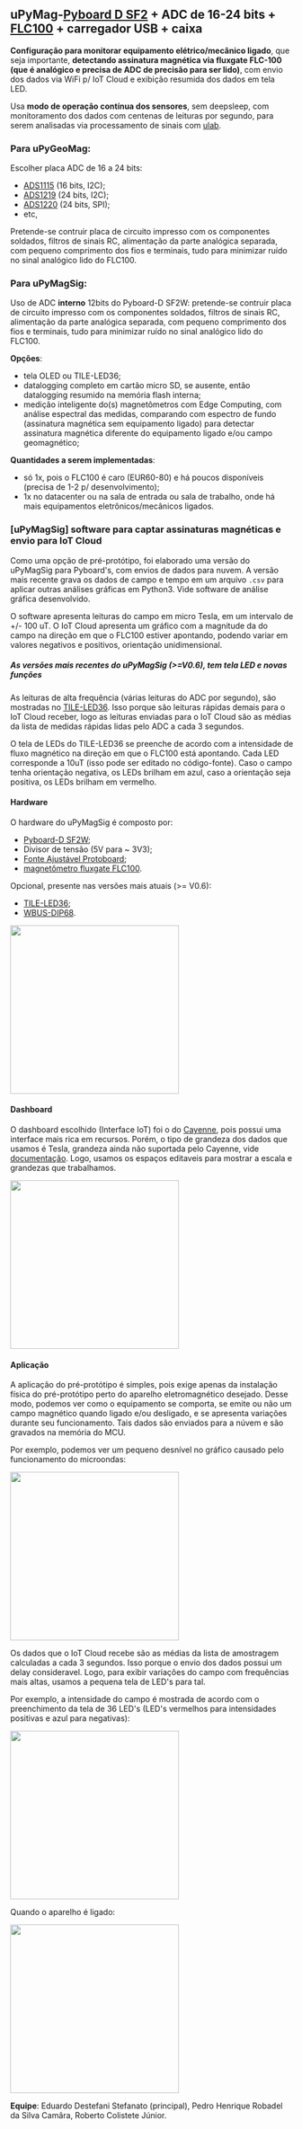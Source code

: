 ## uPyMag-[Pyboard D SF2](https://store.micropython.org/product/PYBD-SF2-W4F2) + ADC de 16-24 bits + [FLC100](https://stefan-mayer.com/en/products/magnetometers-and-sensors/magnetic-field-sensor-flc-100.html) + carregador USB + caixa

**Configuração para monitorar equipamento elétrico/mecânico ligado**, que seja importante, **detectando assinatura magnética via fluxgate FLC-100 (que é analógico e precisa de ADC de precisão para ser lido)**, com envio dos dados via WiFi p/ IoT Cloud e exibição resumida dos dados em tela LED.

Usa **modo de operação contínua dos sensores**, sem deepsleep, com monitoramento dos dados com centenas de leituras por segundo, para serem analisadas via processamento de sinais com [ulab](https://github.com/v923z/micropython-ulab#ulab).

### Para uPyGeoMag:
Escolher placa ADC de 16 a 24 bits:

- [ADS1115](https://www.ti.com/product/ADS1115) (16 bits, I2C);
- [ADS1219](https://www.ti.com/product/ADS1219) (24 bits, I2C);
- [ADS1220](https://www.ti.com/product/ADS1220) (24 bits, SPI);
- etc,

Pretende-se contruir placa de circuito impresso com os componentes soldados, filtros de sinais RC, alimentação da parte analógica separada, com pequeno comprimento dos fios e terminais, tudo para minimizar ruído no sinal analógico lido do FLC100.

### Para uPyMagSig:
Uso de ADC **interno** 12bits do Pyboard-D SF2W: pretende-se contruir placa de circuito impresso com os componentes soldados, filtros de sinais RC, alimentação da parte analógica separada, com pequeno comprimento dos fios e terminais, tudo para minimizar ruído no sinal analógico lido do FLC100.

**Opções**:

- tela OLED ou TILE-LED36;
- datalogging completo em cartão micro SD, se ausente, então datalogging resumido na memória flash interna;
- medição inteligente do(s) magnetômetros com Edge Computing, com análise espectral das medidas, comparando com espectro de fundo (assinatura magnética sem equipamento ligado) para detectar assinatura magnética diferente do equipamento ligado e/ou campo geomagnético;

**Quantidades a serem implementadas**:

- só 1x, pois o FLC100 é caro (EUR60-80) e há poucos disponíveis (precisa de 1-2 p/ desenvolvimento);
- 1x no datacenter ou na sala de entrada ou sala de trabalho, onde há mais equipamentos eletrônicos/mecânicos ligados.

### [uPyMagSig] software para captar assinaturas magnéticas e envio para IoT Cloud

Como uma opção de pré-protótipo, foi elaborado uma versão do uPyMagSig para Pyboard's, com envios de dados para nuvem. A versão mais recente grava os dados de campo e tempo em um arquivo `.csv` para aplicar outras análises gráficas em Python3. Vide software de análise gráfica desenvolvido.

O software apresenta leituras do campo em micro Tesla, em um intervalo de +/- 100 uT. O IoT Cloud apresenta um gráfico com a magnitude da do campo na direção em que o FLC100 estiver apontando, podendo variar em valores negativos e positivos, orientação unidimensional.

##### As versões mais recentes do uPyMagSig (>=V0.6), tem tela LED e novas funções

As leituras de alta frequência (várias leituras do ADC por segundo), são mostradas no [TILE-LED36](https://pybd.io/hw/tile_led36.html#code-samples). Isso porque são leituras rápidas demais para o IoT Cloud receber, logo as leituras enviadas para o IoT Cloud são as médias da lista de medidas rápidas lidas pelo ADC a cada 3 segundos.

O tela de LEDs do TILE-LED36 se preenche de acordo com a intensidade de fluxo magnético na direção em que o FLC100 está apontando. Cada LED corresponde a 10uT (isso pode ser editado no código-fonte). Caso o campo tenha orientação negativa, os LEDs brilham em azul, caso a orientação seja positiva, os LEDs brilham em vermelho. 

#### Hardware

O hardware do uPyMagSig é composto por:

- [Pyboard-D SF2W](https://store.micropython.org/product/PYBD-SF2-W4F2);
- Divisor de tensão (5V para ~ 3V3);
- [Fonte Ajustável Protoboard](https://www.filipeflop.com/produto/fonte-ajustavel-protoboard/);
- [magnetômetro fluxgate FLC100](http://md-ecs.com/wp-content/uploads/2016/01/Data-sheet_FLC-100.pdf).

Opcional, presente nas versões mais atuais (>= V0.6):

- [TILE-LED36](https://pybd.io/hw/tile_led36.html#code-samples);
- [WBUS-DIP68](https://pybd.io/hw/wbus_dip68.html).

<img src="https://gitlab.com/rcolistete/computacaofisica-privado/-/blob/master/LabNerdsIoT_Vitoria/projeto9/Pyboard-D%20SF2W/img/pre-prototipo.jpg" width="300" height="300" />

#### Dashboard
O dashboard escolhido (Interface IoT) foi o do [Cayenne](https://cayenne.mydevices.com/cayenne/dashboard/device/c83cf2c0-a811-11eb-883c-638d8ce4c23d), pois possui uma interface mais rica em recursos. Porém, o tipo de grandeza dos dados que usamos é Tesla, grandeza ainda não suportada pelo Cayenne, vide [documentação](https://developers.mydevices.com/cayenne/docs/cayenne-mqtt-api/#magnetometer-widget). Logo, usamos os espaços editaveis para mostrar a escala e grandezas que trabalhamos.

<img src="https://gitlab.com/rcolistete/computacaofisica-privado/-/blob/master/LabNerdsIoT_Vitoria/projeto9/Pyboard-D%20SF2W/img/dashboard.png" width="300" height="300" />

#### Aplicação
A aplicação do pré-protótipo é simples, pois exige apenas da instalação física do pré-protótipo perto do aparelho eletromagnético desejado. Desse modo, podemos ver como o equipamento se comporta, se emite ou não um campo magnético quando ligado e/ou desligado, e se apresenta variações durante seu funcionamento. Tais dados são enviados para a núvem e são gravados na memória do MCU.

Por exemplo, podemos ver um pequeno desnível no gráfico causado pelo funcionamento do microondas:

<img src="img/dashboardon.png" width="300" height="300" />

Os dados que o IoT Cloud recebe são as médias da lista de amostragem calculadas a cada 3 segundos. Isso porque o envio dos dados possui um delay consideravel. Logo, para exibir variações do campo com frequências mais altas, usamos a pequena tela de LED's para tal.  

Por exemplo, a intensidade do campo é mostrada de acordo com o preenchimento da tela de 36 LED's (LED's vermelhos para intensidades positivas e azul para negativas):

<img src="img/aplication-off.jpg" width="300" height="300" />

Quando o aparelho é ligado:

<img src="img/aplication-on.jpg" width="300" height="300" />


**Equipe**: Eduardo Destefani Stefanato (principal), Pedro Henrique Robadel da Silva Camâra, Roberto Colistete Júnior.
